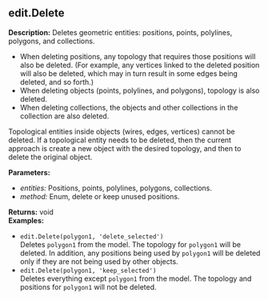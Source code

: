 ## edit.Delete  
  
  
**Description:** Deletes geometric entities: positions, points, polylines, polygons, and collections.


- When deleting positions, any topology that requires those positions will also be deleted.
(For example, any vertices linked to the deleted position will also be deleted,
which may in turn result in some edges being deleted, and so forth.)
- When deleting objects (points, polylines, and polygons), topology is also deleted.
- When deleting collections, the objects and other collections in the collection are also deleted.


Topological entities inside objects  (wires, edges, vertices) cannot be deleted.
If a topological entity needs to be deleted, then the current approach is create a new object
with the desired topology, and then to delete the original object.

  
  
**Parameters:**  
  * *entities:* Positions, points, polylines, polygons, collections.  
  * *method:* Enum, delete or keep unused positions.  
  
**Returns:** void  
**Examples:**  
  * `edit.Delete(polygon1, 'delete_selected')`  
    Deletes `polygon1` from the model. The topology for
`polygon1` will be deleted. In addition, any positions being used by `polygon1` will be deleted
only if they are not being used by other objects.  
  * `edit.Delete(polygon1, 'keep_selected')`  
    Deletes everything except `polygon1` from the model. The topology and positions for
`polygon1` will not be deleted.
  
